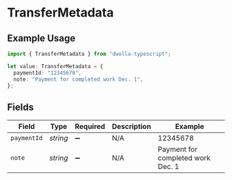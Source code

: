 # TransferMetadata

## Example Usage

```typescript
import { TransferMetadata } from "dwolla-typescript";

let value: TransferMetadata = {
  paymentId: "12345678",
  note: "Payment for completed work Dec. 1",
};
```

## Fields

| Field                             | Type                              | Required                          | Description                       | Example                           |
| --------------------------------- | --------------------------------- | --------------------------------- | --------------------------------- | --------------------------------- |
| `paymentId`                       | *string*                          | :heavy_minus_sign:                | N/A                               | 12345678                          |
| `note`                            | *string*                          | :heavy_minus_sign:                | N/A                               | Payment for completed work Dec. 1 |